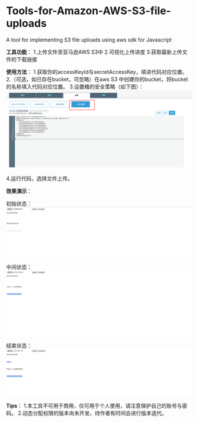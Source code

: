 # Tools-for-Amazon-AWS-S3-file-uploads
A tool for implementing S3 file uploads using aws sdk for Javascript

**工具功能**：
1.上传文件至亚马逊AWS S3中
2.可视化上传进度
3.获取最新上传文件的下载链接

**使用方法**：
1.获取你的accessKeyId与secretAccessKey，填进代码对应位置。
2.（可选，如已存在bucket，可忽略）在aws S3 中创建你的bucket，将bucket的名称填入代码对应位置。
3.设置桶的安全策略（如下图）：
![安全策略](https://github.com/genius9527/Tools-for-Amazon-AWS-S3-file-uploads/blob/master/%E6%A1%B6%E5%AE%89%E5%85%A8%E9%85%8D%E7%BD%AE.png)

4.运行代码，选择文件上传。


**效果演示**：

初始状态：
![初始状态](https://github.com/genius9527/Tools-for-Amazon-AWS-S3-file-uploads/blob/master/%E5%88%9D%E5%A7%8B%E7%8A%B6%E6%80%81.png)

中间状态：
![中间状态](https://github.com/genius9527/Tools-for-Amazon-AWS-S3-file-uploads/blob/master/%E4%B8%AD%E9%97%B4%E7%8A%B6%E6%80%81.png)

结束状态：
![结束状态](https://github.com/genius9527/Tools-for-Amazon-AWS-S3-file-uploads/blob/master/%E7%BB%93%E6%9D%9F%E7%8A%B6%E6%80%81.png)


**Tips**：
1.本工具不可用于商用，仅可用于个人使用，请注意保护自己的账号与密码。
2.动态分配权限的版本尚未开发，待作者有时间会进行版本迭代。
